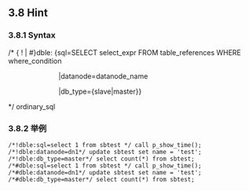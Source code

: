 ## 3.8 Hint

### 3.8.1 Syntax

/* { ! | #}dble: {sql=SELECT select_expr  FROM  table_references  WHERE  where_condition

&nbsp; &nbsp; &nbsp; &nbsp; &nbsp; &nbsp; &nbsp;&nbsp; &nbsp; &nbsp; &nbsp; &nbsp; &nbsp; &nbsp;|datanode=datanode_name

&nbsp; &nbsp; &nbsp; &nbsp; &nbsp; &nbsp; &nbsp;&nbsp; &nbsp; &nbsp; &nbsp; &nbsp; &nbsp; &nbsp;|db_type={slave|master}}

*/            ordinary_sql

### 3.8.2 举例

```
/*!dble:sql=select 1 from sbtest */ call p_show_time();
/*!dble:datanode=dn1*/ update sbtest set name = 'test';
/*!dble:db_type=master*/ select count(*) from sbtest;
/*#dble:sql=select 1 from sbtest */ call p_show_time();
/*#dble:datanode=dn1*/ update sbtest set name = 'test';
/*#dble:db_type=master*/ select count(*) from sbtest;
```


